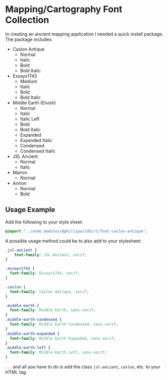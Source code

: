 # Mapping/Cartography Font Collection
In creating an ancient mapping application I needed a quick install package. The package includes:

* Caslon Antique
  * Normal
  * Italic
  * Bold
  * Bold Italic
* Essays1743
  * Medium
  * Italic
  * Bold
  * Bold Italic
* Middle Earth (Elvish)
  * Normal
  * Italic
  * Italic Left
  * Bold
  * Bold Italic
  * Expanded
  * Expanded Italic
  * Condensed
  * Condensed Italic
* JSL Ancient
  * Normal
  * Italic
* Mairon
  * Normal
* Aniron
  * Normal
  * Bold

## Usage Example

Add the following to your style sheet:

```css
@import "../node_modules/@phillipwildhirt/font-caslon-antique";
```
A possible usage method could be to also add to your stylesheet:
```css
.jsl-ancient {
    font-family: JSL Ancient, serif;
}

.essays1743 {
  font-family: Essays1743, serif;
}

.caslon {
  font-family: Caslon Antique, serif;
}

.middle-earth {
  font-family: Middle Earth, sans-serif;
}
.middle-earth-condensed {
  font-family: Middle Earth Condensed, sans-serif;
}
.middle-earth-expanded {
  font-family: Middle Earth Expanded, sans-serif;
}
.middle-earth-left {
  font-family: Middle Earth Left, sans-serif;
}
```
 . . . and all you have to do is add the class `jsl-ancient`, `caslon`, etc. to your HTML tag.